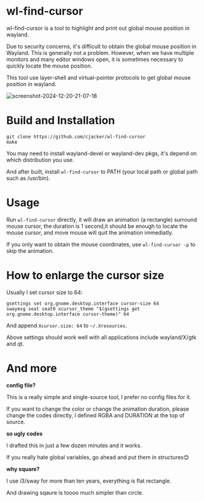 # wl-find-cursor
wl-find-cursor is a tool to highlight and print out global mouse position in wayland.

Due to security concerns, it's difficult to obtain the global mouse position in Wayland. 
This is generally not a problem. However, when we have multiple monitors and many editor windows open, 
it is sometimes necessary to quickly locate the mouse position.

This tool use layer-shell and virtual-pointer protocols to get global mouse position in wayland.

![screenshot-2024-12-20-21-07-18](https://github.com/user-attachments/assets/daac6cb8-b9e5-4a35-ab90-8367342c23fd)


# Build and Installation
```
git clone https://github.com/cjacker/wl-find-cursor
make
```

You may need to install wayland-devel or wayland-dev pkgs, it's depend on which distribution you use.

And after built, install `wl-find-cursor` to PATH (your local path or global path such as /usr/bin).


# Usage

Run `wl-find-cursor` directly, it will draw an animation (a rectangle) surround mouse cursor, the duration is 1 second,it should be enough to locate the mouse cursor, and move mouse will quit the animation immediatly.

If you only want to obtain the mouse coordinates, use `wl-find-cursor -p` to skip the animation.

# How to enlarge the cursor size

Usually I set cursor size to 64:
```
gsettings set org.gnome.desktop.interface cursor-size 64
swaymsg seat seat0 xcursor_theme "$(gsettings get org.gnome.desktop.interface cursor-theme)" 64
```
And append `Xcursor.size: 64` to `~/.Xresources`.

Above settings should work well with all applications include wayland/X/gtk and qt.

# And more

**config file?**

This is a really simple and single-source tool, I prefer no config files for it. 

If you want to change the color or change the animation duration, please change the codes directly, I defined RGBA and DURATION at the top of source.

**so ugly codes**

I drafted this in just a few dozen minutes and it works.

If you really hate global variables, go ahead and put them in structures😊️

**why square?**

I use i3/sway for more than ten years, everything is flat rectangle.

And drawing sqaure is toooo much simpler than circle.

